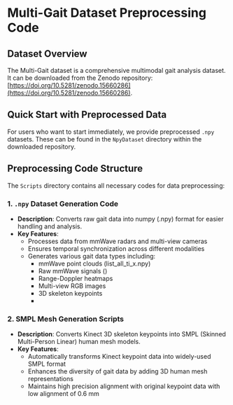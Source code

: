 # Multi-Gait Dataset Preprocessing Code

## Dataset Overview

The Multi-Gait dataset is a comprehensive multimodal gait analysis dataset. It can be downloaded from the Zenodo repository: [https://doi.org/10.5281/zenodo.15660286](https://doi.org/10.5281/zenodo.15660286).

## Quick Start with Preprocessed Data

For users who want to start immediately, we provide preprocessed `.npy` datasets. These can be found in the `NpyDataset` directory within the downloaded repository.

## Preprocessing Code Structure

The `Scripts` directory contains all necessary codes for data preprocessing:

### 1. `.npy` Dataset Generation Code
- **Description**: Converts raw gait data into numpy (.npy) format for easier handling and analysis.
- **Key Features**:
  - Processes data from mmWave radars and multi-view cameras
  - Ensures temporal synchronization across different modalities
  - Generates various gait data types including:
    - mmWave point clouds (list_all_ti_x.npy)
    - Raw mmWave signals ()
    - Range-Doppler heatmaps
    - Multi-view RGB images
    - 3D skeleton keypoints
    - 

### 2. SMPL Mesh Generation Scripts
- **Description**: Converts Kinect 3D skeleton keypoints into SMPL (Skinned Multi-Person Linear) human mesh models.
- **Key Features**:
  - Automatically transforms Kinect keypoint data into widely-used SMPL format
  - Enhances the diversity of gait data by adding 3D human mesh representations
  - Maintains high precision alignment with original keypoint data with low alignment of 0.6 mm
